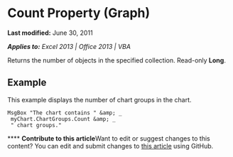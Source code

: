 
# Count Property (Graph)

 **Last modified:** June 30, 2011

 _**Applies to:** Excel 2013 | Office 2013 | VBA_

Returns the number of objects in the specified collection. Read-only  **Long**.


## Example

This example displays the number of chart groups in the chart.


```
MsgBox "The chart contains " &amp; _ 
 myChart.ChartGroups.Count &amp; _ 
 " chart groups."
```


****   **Contribute to this article**Want to edit or suggest changes to this content? You can edit and submit changes to  [this article](https://github.com/jhershey00/VBA_Excel_Test/OpenXMLCon/articles/35eab4b7-6b48-c037-6d25-1d3a0016a528.md) using GitHub.

